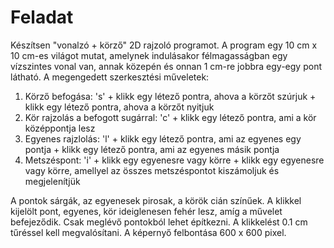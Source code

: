#  Feladat

Készítsen "vonalzó + körző" 2D rajzoló programot. A program egy 10 cm x 10 cm-es világot mutat, amelynek indulásakor félmagasságban egy vízszintes vonal van, annak közepén és onnan 1 cm-re jobbra egy-egy pont látható. A megengedett szerkesztési műveletek:

1. Körző befogása: 's' + klikk egy létező pontra, ahova a körzőt szúrjuk + klikk egy létező pontra, ahova a körzőt nyitjuk
2. Kör rajzolás a befogott sugárral: 'c' + klikk egy létező pontra, ami a kör középpontja lesz
3. Egyenes rajzlolás: 'l' + klikk egy létező pontra, ami az egyenes egy pontja + klikk egy létező pontra, ami az egyenes másik pontja
4. Metszéspont: 'i' + klikk egy egyenesre vagy körre + klikk egy egyenesre vagy körre, amellyel az összes metszéspontot kiszámoljuk és megjelenítjük

A pontok sárgák, az egyenesek pirosak, a körök cián színűek. A klikkel kijelölt pont, egyenes, kör ideiglenesen fehér lesz, amíg a művelet befejeződik. Csak meglévő pontokból lehet építkezni. A klikkelést 0.1 cm tűréssel kell megvalósítani. A képernyő felbontása 600 x 600 pixel.
